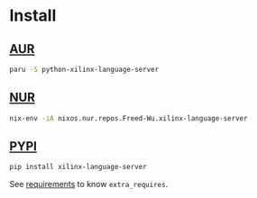 # Install

## [AUR](https://aur.archlinux.org/packages/xilinx-language-server)

```sh
paru -S python-xilinx-language-server
```

## [NUR](https://nur.nix-community.org/repos/Freed-Wu)

```sh
nix-env -iA nixos.nur.repos.Freed-Wu.xilinx-language-server
```

## [PYPI](https://pypi.org/project/xilinx-language-server)

```sh
pip install xilinx-language-server
```

See [requirements](requirements) to know `extra_requires`.
